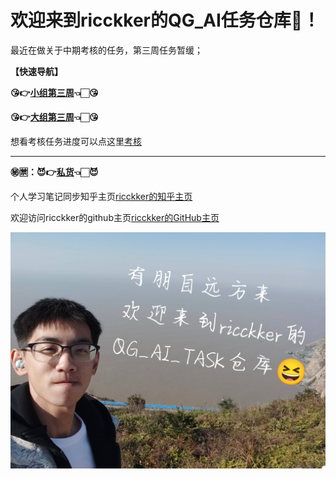 # 欢迎来到ricckker的QG_AI任务仓库🥳！

最近在做关于中期考核的任务，第三周任务暂缓；

**【快速导航】**

**😘👉[小组第三周](https://github.com/kingdomye/qg_ai_tasks/tree/main/01小组/Week_3)👈🏻😘**

**😘👉[大组第三周](https://github.com/kingdomye/qg_ai_tasks/tree/main/02大组/Week_3)👈🏻😘**

想看考核任务进度可以点这里[考核](https://github.com/kingdomye/qg_ai_tasks/tree/main/中期考核)

------

**㊙️🈲：😈👉[私货](https://github.com/kingdomye/qg_ai_tasks/tree/main/03私货)👈🏻😈**

个人学习笔记同步知乎主页[ricckker的知乎主页](https://www.zhihu.com/people/c-59-82-42)

欢迎访问ricckker的github主页[ricckker的GitHub主页](https://github.com/kingdomye)

<img src="./img/000.jpg" alt="1742213630861" style="zoom:80%;" />
